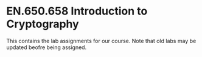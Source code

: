# EN.650.658 Introduction to Cryptography

This contains the lab assignments for our course. Note that old labs may be updated beofre being assigned.
